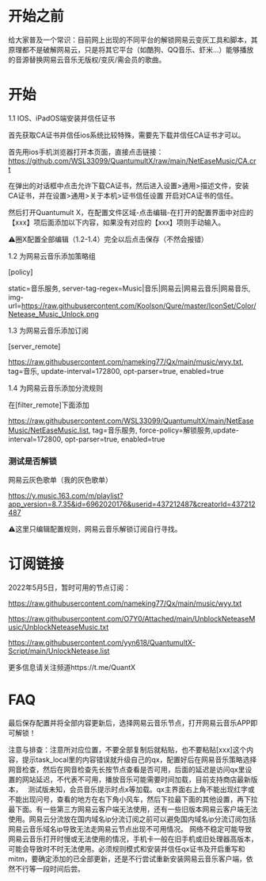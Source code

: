 # 开始之前

给大家普及一个常识：目前网上出现的不同平台的解锁网易云变灰工具和脚本，其原理都不是破解网易云，只是将其它平台（如酷狗、QQ音乐、虾米...）能够播放的音源替换网易云音乐无版权/变灰/需会员的歌曲。

# 开始
1.1 IOS、iPadOS端安装并信任证书

首先获取CA证书并信任ios系统比较特殊，需要先下载并信任CA证书才可以。

首先用ios手机浏览器打开本页面，直接点击链接：https://github.com/WSL33099/QuantumultX/raw/main/NetEaseMusic/CA.crt

在弹出的对话框中点击允许下载CA证书，然后进入设置>通用>描述文件，安装CA证书，并在设置>通用>关于本机>证书信任设置 开启对CA证书的信任。

然后打开Quantumult X，在配置文件区域-点击编辑-在打开的配置界面中对应的【xxx】项后面添加以下内容，如果没有对应的【xxx】项则手动输入。

⚠️圈X配置全部编辑（1.2-1.4）完全以后点击保存（不然会报错）

1.2 为网易云音乐添加策略组

[policy]


static=音乐服务, server-tag-regex=Music|音乐|网易云|网易云音乐|网易音乐, img-url=https://raw.githubusercontent.com/Koolson/Qure/master/IconSet/Color/Netease_Music_Unlock.png


1.3 为网易云音乐添加订阅

[server_remote]

https://raw.githubusercontent.com/nameking77/Qx/main/music/wyy.txt, tag=音乐, update-interval=172800, opt-parser=true, enabled=true

1.4 为网易云音乐添加分流规则

在[filter_remote]下面添加

https://raw.githubusercontent.com/WSL33099/QuantumultX/main/NetEaseMusic/NetEaseMusic.list, tag=音乐服务, force-policy=解锁服务,update-interval=172800, opt-parser=true, enabled=true


### 测试是否解锁

网易云灰色歌单（我的灰色歌单）

https://y.music.163.com/m/playlist?app_version=8.7.35&id=6962020176&userid=437212487&creatorId=437212487

⚠️这里只编辑配置规则，网易云音乐解锁订阅自行寻找。

# 订阅链接
2022年5月5日，暂时可用的节点订阅：

https://raw.githubusercontent.com/nameking77/Qx/main/music/wyy.txt

https://raw.githubusercontent.com/O7Y0/Attached/main/UnblockNeteaseMusic/UnblockNeteaseMusic.txt

https://raw.githubusercontent.com/yyn618/QuantumultX-Script/main/UnlockNetease.list 

更多信息请关注频道https://t.me/QuantX

# FAQ

最后保存配置并将全部内容更新后，选择网易云音乐节点，打开网易云音乐APP即可解锁！


注意与排查：注意所对应位置，不要全部复制后就粘贴，也不要粘贴[xxx]这个内容，提示task_local里的内容错误就升级自己的qx，配置好后在网易音乐策略选择网音检查，然后在网音检查先长按节点查看是否可用，后面的延迟是访问qx里设置的网站延迟，不代表不可用，播放音乐可能需要时间加载，目前支持商店最新版本，  
测试版未知，会员音乐提示时点x等加载。qx主界面右上角不能出现红字或不能出现问号，查看的地方在右下角小风车，然后下拉最下面的其他设置，再下拉最下面。有一些第三方网易云客户端无法使用，还有一些旧版本网易云客户端无法使用。网易云分流放在国内域名ip分流订阅之前可以避免国内域名ip分流订阅包括网易云音乐域名ip导致无法走网易云节点出现不可用情况。
网络不稳定可能导致网易云音乐打开时慢或无法使用的情况，手机卡一般在旧手机或旧处理器高版本，可能会导致时不时无法使用。必须规则模式和安装并信任qx证书及开启重写和mitm，要确定添加的已全部更新，还是不行尝试重新安装网易云音乐客户端，依然不行等一段时间后尝。
